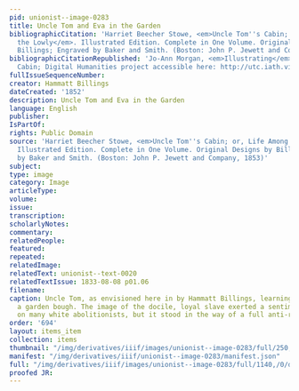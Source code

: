```yaml
---
pid: unionist--image-0283
title: Uncle Tom and Eva in the Garden
bibliographicCitation: 'Harriet Beecher Stowe, <em>Uncle Tom''s Cabin; or, Life Among
  the Lowly</em>. Illustrated Edition. Complete in One Volume. Original Designs by
  Billings; Engraved by Baker and Smith. (Boston: John P. Jewett and Company, 1853)'
bibliographicCitationRepublished: 'Jo-Ann Morgan, <em>Illustrating</em> Uncle Tom''s
  Cabin; Digital Humanities project accessible here: http://utc.iath.virginia.edu/interpret/exhibits/morgan/morgan.html'
fullIssueSequenceNumber: 
creator: Hammatt Billings
dateCreated: '1852'
description: Uncle Tom and Eva in the Garden
language: English
publisher: 
IsPartOf: 
rights: Public Domain
source: 'Harriet Beecher Stowe, <em>Uncle Tom''s Cabin; or, Life Among the Lowly</em>.
  Illustrated Edition. Complete in One Volume. Original Designs by Billings; Engraved
  by Baker and Smith. (Boston: John P. Jewett and Company, 1853)'
subject: 
type: image
category: Image
articleType: 
volume: 
issue: 
transcription: 
scholarlyNotes: 
commentary: 
relatedPeople: 
featured: 
repeated: 
relatedImage: 
relatedText: unionist--text-0020
relatedTextIssue: 1833-08-08 p01.06
filename: 
caption: Uncle Tom, as envisioned here in by Hammatt Billings, learning from Eva in
  a garden bough. The image of the docile, loyal slave exerted a sentimental pull
  on many white abolitionists, but it stood in the way of a full anti-racist politics.
order: '694'
layout: items_item
collection: items
thumbnail: "/img/derivatives/iiif/images/unionist--image-0283/full/250,/0/default.jpg"
manifest: "/img/derivatives/iiif/unionist--image-0283/manifest.json"
full: "/img/derivatives/iiif/images/unionist--image-0283/full/1140,/0/default.jpg"
proofed JR: 
---
```

